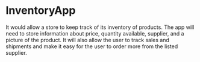 # InventoryApp
It would allow a store to keep track of its inventory of products. The app will need to store information about price, quantity available, supplier, and a picture of the product. It will also allow the user to track sales and shipments and make it easy for the user to order more from the listed supplier.
